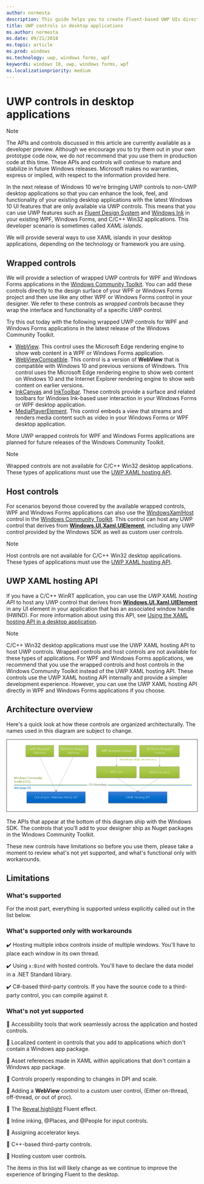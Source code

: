 ```yaml
---
author: normesta
description: This guide helps you to create Fluent-based UWP UIs directly in your WPF and Windows Forms applications
title: UWP controls in desktop applications
ms.author: normesta
ms.date: 09/21/2018
ms.topic: article
ms.prod: windows
ms.technology: uwp, windows forms, wpf
keywords: windows 10, uwp, windows forms, wpf
ms.localizationpriority: medium
---
```


# UWP controls in desktop applications

> [!NOTE]
> The APIs and controls discussed in this article are currently available as a developer preview. Although we encourage you to try them out in your own prototype code now, we do not recommend that you use them in production code at this time. These APIs and controls will continue to mature and stabilize in future Windows releases. Microsoft makes no warranties, express or implied, with respect to the information provided here.

In the next release of Windows 10 we're bringing UWP controls to non-UWP desktop applications so that you can enhance the look, feel, and functionality of your existing desktop applications with the latest Windows 10 UI features that are only available via UWP controls. This means that you can use UWP features such as [Fluent Design System](../design/fluent-design-system/index.md) and [Windows Ink](../design/input/pen-and-stylus-interactions.md) in your existing WPF, Windows Forms, and C/C++ Win32 applications. This developer scenario is sometimes called *XAML islands*.

We will provide several ways to use XAML islands in your desktop applications, depending on the technology or framework you are using.

## Wrapped controls

We will provide a selection of wrapped UWP controls for WPF and Windows Forms applications in the [Windows Community Toolkit](https://docs.microsoft.com/windows/uwpcommunitytoolkit/). You can add these controls directly to the design surface of your WPF or Windows Forms project and then use like any other WPF or Windows Forms control in your designer. We refer to these controls as *wrapped controls* because they wrap the interface and functionality of a specific UWP control.

Try this out today with the following wrapped UWP controls for WPF and Windows Forms applications in the latest release of the Windows Community Toolkit.

* [WebView](https://docs.microsoft.com/windows/communitytoolkit/controls/wpf-winforms/webview). This control uses the Microsoft Edge rendering engine to show web content in a WPF or Windows Forms application.  
* [WebViewCompatible](https://docs.microsoft.com/windows/communitytoolkit/controls/wpf-winforms/webviewcompatible). This control is a version of **WebView** that is compatible with Windows 10 and previous versions of Windows. This control uses the Microsoft Edge rendering engine to show web content on Windows 10 and the Internet Explorer rendering engine to show web content on earlier versions.
* [InkCanvas](https://docs.microsoft.com/windows/communitytoolkit/controls/wpf-winforms/inkcanvas) and [InkToolbar](https://docs.microsoft.com/windows/communitytoolkit/controls/wpf-winforms/inktoolbar). These controls provide a surface and related toolbars for Windows Ink-based user interaction in your Windows Forms or WPF desktop application.
* [MediaPlayerElement](https://docs.microsoft.com/windows/communitytoolkit/controls/wpf-winforms/mediaplayerelement). This control embeds a view that streams and renders media content such as video in your Windows Forms or WPF desktop application.

More UWP wrapped controls for WPF and Windows Forms applications are planned for future releases of the Windows Community Toolkit.

> [!NOTE]
> Wrapped controls are not available for C/C++ Win32 desktop applications. These types of applications must use the [UWP XAML hosting API](#uwp-xaml-hosting-api).

## Host controls

For scenarios beyond those covered by the available wrapped controls, WPF and Windows Forms applications can also use the [WindowsXamlHost](https://docs.microsoft.com/windows/communitytoolkit/controls/wpf-winforms/windowsxamlhost) control in the [Windows Community Toolkit](https://docs.microsoft.com/windows/uwpcommunitytoolkit/). This control can host any UWP control that derives from [**Windows.UI.Xaml.UIElement**](https://docs.microsoft.com/uwp/api/windows.ui.xaml.uielement), including any UWP control provided by the Windows SDK as well as custom user controls.

> [!NOTE]
> Host controls are not available for C/C++ Win32 desktop applications. These types of applications must use the [UWP XAML hosting API](#uwp-xaml-hosting-api).

## UWP XAML hosting API

If you have a C/C++ WinRT application, you can use the *UWP XAML hosting API* to host any UWP control that derives from [**Windows.UI.Xaml.UIElement**](https://docs.microsoft.com/uwp/api/windows.ui.xaml.uielement) in any UI element in your application that has an associated window handle (HWND). For more information about using this API, see [Using the XAML hosting API in a desktop application](using-the-xaml-hosting-api.md).

> [!NOTE]
> C/C++ Win32 desktop applications must use the UWP XAML hosting API to host UWP controls. Wrapped controls and host controls are not available for these types of applications. For WPF and Windows Forms applications, we recommend that you use the wrapped controls and host controls in the Windows Community Toolkit instead of the UWP XAML hosting API. These controls use the UWP XAML hosting API internally and provide a simpler development experience. However, you can use the UWP XAML hosting API directly in WPF and Windows Forms applications if you choose.

## Architecture overview

Here's a quick look at how these controls are organized architecturally. The names used in this diagram are subject to change.  

![Host control Architecture](images/host-controls.png)

The APIs that appear at the bottom of this diagram ship with the Windows SDK. The controls that you'll add to your designer ship as Nuget packages in the Windows Community Toolkit.

These new controls have limitations so before you use them, please take a moment to review what's not yet supported, and what's functional only with workarounds.

## Limitations

### What's supported

For the most part, everything is supported unless explicitly called out in the list below.

### What's supported only with workarounds

:heavy_check_mark: Hosting multiple inbox controls inside of multiple windows. You'll have to place each window in its own thread.

:heavy_check_mark: Using ``x:Bind`` with hosted controls. You'll have to declare the data model in a .NET Standard library.

:heavy_check_mark: C#-based third-party controls. If you have the source code to a third-party control, you can compile against it.

### What's not yet supported

:no_entry_sign: Accessibility tools that work seamlessly across the application and hosted controls.

:no_entry_sign: Localized content in controls that you add to applications which don't contain a Windows app package.

:no_entry_sign: Asset references made in XAML within applications that don't contain a Windows app package.

:no_entry_sign: Controls properly responding to changes in DPI and scale.

:no_entry_sign: Adding a **WebView** control to a custom user control, (Either on-thread, off-thread, or out of proc).

:no_entry_sign: The [Reveal highlight](https://docs.microsoft.com/windows/uwp/design/style/reveal) Fluent effect.

:no_entry_sign: Inline inking, @Places, and @People for input controls.

:no_entry_sign: Assigning accelerator keys.

:no_entry_sign: C++-based third-party controls.

:no_entry_sign: Hosting custom user controls.

The items in this list will likely change as we continue to improve the experience of bringing Fluent to the desktop.  
